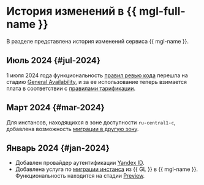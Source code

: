 # История изменений в {{ mgl-full-name }}

В разделе представлена история изменений сервиса {{ mgl-name }}.

## Июль 2024 {#jul-2024}

1 июля 2024 года функциональность [правил ревью кода](concepts/approval-rules.md) перешла на стадию [General Availability](../overview/concepts/launch-stages.md), и за ее использование теперь взимается плата в соответствии с [правилами тарификации](pricing.md#prices-instance).


## Март 2024 {#mar-2024}

Для инстансов, находящихся в зоне доступности `ru-central1-c`, добавлена возможность [миграции в другую зону](operations/instance/zone-migration.md).


## Январь 2024 {#jan-2024}

* Добавлен провайдер аутентификации [Yandex ID](operations/omniauth.md#yandex-id).
* Добавлена услуга по [миграции инстанса](concepts/migration.md) из {{ GL }} в {{ mgl-name }}. Функциональность находится на стадии [Preview](../overview/concepts/launch-stages.md).